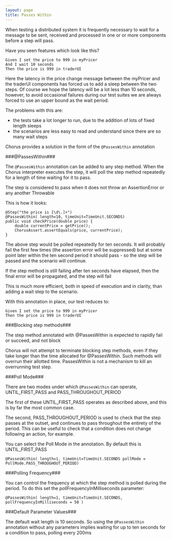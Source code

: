```yaml
---
layout: page
title: Passes Within
---
```


When testing a distributed system it is frequently necessary to wait for a message to be sent, received and processed in one or or more components before a step will pass.

Have you seen features which look like this?

    Given I set the price to 999 in myPricer
    And I wait 10 seconds
    Then the price is 999 in traderUI

Here the latency in the price change message between the myPricer and the traderUI components has forced us to add a sleep between
the two steps. Of course we hope the latency will be a lot less than 10 seconds, however, to avoid occasional failures during
our test suites we are always forced to use an upper bound as the wait period.
                           
The problems with this are:

- the tests take a lot longer to run, due to the addition of lots of fixed length sleeps
- the scenarios are less easy to read and understand since there are so many wait steps

Chorus provides a solution in the form of the `@PassesWithin` annotation

###@PassesWithin###

The `@PassesWithin` annotation can be added to any step method. 
When the Chorus interpreter executes the step, it will poll the step method repeatedly for a length of time waiting for it to pass.

The step is considered to pass when it does not throw an AssertionError or any another Throwable 

This is how it looks:

    @Step("the price is [\d\.]+")
    @PassesWithin( length=10, timeUnit=TimeUnit.SECONDS)
    public void checkPrice(double price) {
        double currentPrice = getPrice();
        ChorusAssert.assertEquals(price, currentPrice);
    }

The above step would be polled repeatedly for ten seconds. 
It will probably fail the first few times (the assertion error will be suppressed) but at some point later within the ten second period it should pass - 
so the step will be passed and the scenario will continue. 

If the step method is still failing after ten seconds have elapsed, then the final error will be propagated, and the step will fail

This is much more efficient, both in speed of execution and in clarity, than adding a wait step to the scenario.

With this annotation in place, our test reduces to:

    Given I set the price to 999 in myPricer
    Then the price is 999 in traderUI

###Blocking step methods###
 
The step method annotated with @PassesWithin is expected to rapidly fail or succeed, and not block

Chorus will not attempt to terminate blocking step methods, even if they take longer than the time allocated for @PassesWithin.
Such methods will overrun their allotted time.
PassesWithin is not a mechanism to kill an overrunning test step.

###Poll Mode###

There are two modes under which `@PassesWithin` can operate, UNTIL_FIRST_PASS and PASS_THROUGHOUT_PERIOD

The first of these UNTIL_FIRST_PASS operates as described above, and this is by far the most common case.

The second, PASS_THROUGHOUT_PERIOD is used to check that the step passes at the outset, and continues to pass throughout the entirety of the period.
This can be useful to check that a condition does not change following an action, for example.

You can select the Poll Mode in the annotation. By default this is UNTIL_FIRST_PASS

`@PassesWithin( length=1, timeUnit=TimeUnit.SECONDS pollMode = PollMode.PASS_THROUGHOUT_PERIOD)`
    
###Polling Frequency###

You can control the frequency at which the step method is polled during the period. 
To do this set the pollFrequencyInMilliseconds parameter:

`@PassesWithin( length=1, timeUnit=TimeUnit.SECONDS, pollFrequencyInMilliseconds = 50 )`

###Default Parameter Values###

The default wait length is 10 seconds. So using the `@PassesWithin` annotation without any parameters implies waiting for up to ten seconds for a condition to pass, polling every 200ms




